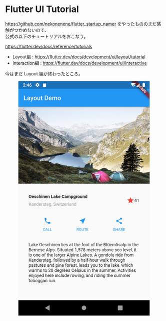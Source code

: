 # Flutter UI Tutorial

https://github.com/nekonenene/flutter_startup_namer をやったもののまだ感触がつかめないので、  
公式の以下のチュートリアルをおこなう。

https://flutter.dev/docs/reference/tutorials

* Layout編 : https://flutter.dev/docs/development/ui/layout/tutorial
* Interaction編 : https://flutter.dev/docs/development/ui/interactive

今はまだ Layout 編が終わったところ。

<div align="center">
    <img src="./screenshot.png" alt="Flutter UI Tutorial Screenshot" width="420rem" height="auto">
</div>
